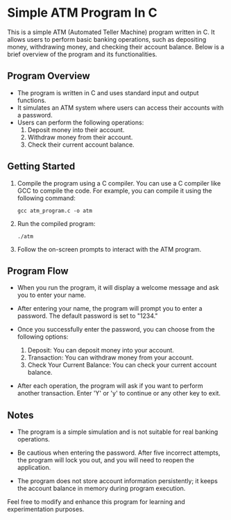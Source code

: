 # Simple ATM Program In C

This is a simple ATM (Automated Teller Machine) program written in C. It allows users to perform basic banking operations, such as depositing money, withdrawing money, and checking their account balance. Below is a brief overview of the program and its functionalities.

## Program Overview

- The program is written in C and uses standard input and output functions.
- It simulates an ATM system where users can access their accounts with a password.
- Users can perform the following operations:
  1. Deposit money into their account.
  2. Withdraw money from their account.
  3. Check their current account balance.

## Getting Started

1. Compile the program using a C compiler. You can use a C compiler like GCC to compile the code. For example, you can compile it using the following command:

   ```
   gcc atm_program.c -o atm
   ```

2. Run the compiled program:

   ```
   ./atm
   ```

3. Follow the on-screen prompts to interact with the ATM program.

## Program Flow

- When you run the program, it will display a welcome message and ask you to enter your name.

- After entering your name, the program will prompt you to enter a password. The default password is set to "1234."

- Once you successfully enter the password, you can choose from the following options:
  1. Deposit: You can deposit money into your account.
  2. Transaction: You can withdraw money from your account.
  3. Check Your Current Balance: You can check your current account balance.

- After each operation, the program will ask if you want to perform another transaction. Enter 'Y' or 'y' to continue or any other key to exit.

## Notes

- The program is a simple simulation and is not suitable for real banking operations.

- Be cautious when entering the password. After five incorrect attempts, the program will lock you out, and you will need to reopen the application.

- The program does not store account information persistently; it keeps the account balance in memory during program execution.

Feel free to modify and enhance this program for learning and experimentation purposes.
